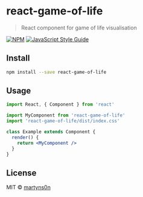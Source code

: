 # react-game-of-life

> React component for game of life visualisation

[![NPM](https://img.shields.io/npm/v/react-game-of-life.svg)](https://www.npmjs.com/package/react-game-of-life) [![JavaScript Style Guide](https://img.shields.io/badge/code_style-standard-brightgreen.svg)](https://standardjs.com)

## Install

```bash
npm install --save react-game-of-life
```

## Usage

```jsx
import React, { Component } from 'react'

import MyComponent from 'react-game-of-life'
import 'react-game-of-life/dist/index.css'

class Example extends Component {
  render() {
    return <MyComponent />
  }
}
```

## License

MIT © [martyns0n](https://github.com/martyns0n)
